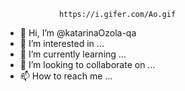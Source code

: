                 https://i.gifer.com/Ao.gif



- 👋 Hi, I’m @katarinaOzola-qa
- 👀 I’m interested in ...
- 🌱 I’m currently learning ...
- 💞️ I’m looking to collaborate on ...
- 📫 How to reach me ...

<!---
katarinaOzola-qa/katarinaOzola-qa is a ✨ special ✨ repository because its `README.md` (this file) appears on your GitHub profile.
You can click the Preview link to take a look at your changes.
--->
